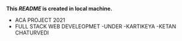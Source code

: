 **This *README* is created in local machine.**
* ACA PROJECT 2021
* FULL STACK WEB DEVELEOPMET
-UNDER 
  -KARTIKEYA
  -KETAN CHATURVEDI
